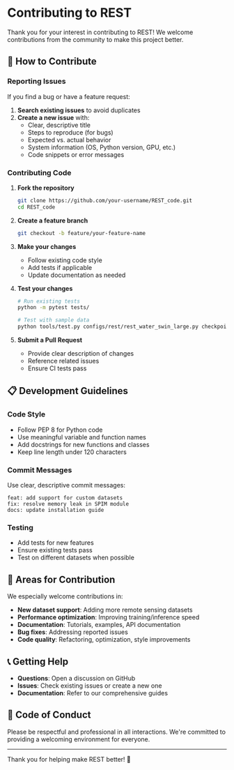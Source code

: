 # Contributing to REST

Thank you for your interest in contributing to REST! We welcome contributions from the community to make this project better.

## 🤝 How to Contribute

### Reporting Issues

If you find a bug or have a feature request:

1. **Search existing issues** to avoid duplicates
2. **Create a new issue** with:
   - Clear, descriptive title
   - Steps to reproduce (for bugs)
   - Expected vs. actual behavior
   - System information (OS, Python version, GPU, etc.)
   - Code snippets or error messages

### Contributing Code

1. **Fork the repository**
   ```bash
   git clone https://github.com/your-username/REST_code.git
   cd REST_code
   ```

2. **Create a feature branch**
   ```bash
   git checkout -b feature/your-feature-name
   ```

3. **Make your changes**
   - Follow existing code style
   - Add tests if applicable
   - Update documentation as needed

4. **Test your changes**
   ```bash
   # Run existing tests
   python -m pytest tests/
   
   # Test with sample data
   python tools/test.py configs/rest/rest_water_swin_large.py checkpoints/REST_water_swin_large.pth
   ```

5. **Submit a Pull Request**
   - Provide clear description of changes
   - Reference related issues
   - Ensure CI tests pass

## 📋 Development Guidelines

### Code Style

- Follow PEP 8 for Python code
- Use meaningful variable and function names
- Add docstrings for new functions and classes
- Keep line length under 120 characters

### Commit Messages

Use clear, descriptive commit messages:
```
feat: add support for custom datasets
fix: resolve memory leak in SPIM module
docs: update installation guide
```

### Testing

- Add tests for new features
- Ensure existing tests pass
- Test on different datasets when possible

## 🎯 Areas for Contribution

We especially welcome contributions in:

- **New dataset support**: Adding more remote sensing datasets
- **Performance optimization**: Improving training/inference speed
- **Documentation**: Tutorials, examples, API documentation
- **Bug fixes**: Addressing reported issues
- **Code quality**: Refactoring, optimization, style improvements

## 📞 Getting Help

- **Questions**: Open a discussion on GitHub
- **Issues**: Check existing issues or create a new one
- **Documentation**: Refer to our comprehensive guides

## 📜 Code of Conduct

Please be respectful and professional in all interactions. We're committed to providing a welcoming environment for everyone.

---

Thank you for helping make REST better! 🚀